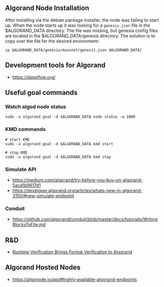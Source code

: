 ## Algorand Node Installation
After installing via the debian package installer, the node was failing to start up.
When the node starts up it was looking for a `genesis.json` file in the $ALGORAND_DATA directory.
The file was missing, but genesis config files are located in the $ALGORAND_DATA/genesis directory.
The solution is to copy over the file for the desired environment:
```shell
cp $ALGORAND_DATA/genesis/mainnet/genesis.json $ALGORAND_DATA/
```

## Development tools for Algorand
- https://dappflow.org/

## Useful goal commands

### Watch algod node status
```shell
sudo -u algorand goal -d $ALGORAND_DATA node status -w 1000
```

### KMD commands
```shell
# start KMD
sudo -u algorand goal -d $ALGORAND_DATA kmd start

# stop KMD
sudo -u algorand goal -d $ALGORAND_DATA kmd stop
```

### Simulate API
- https://medium.com/algorand/try-before-you-buy-on-algorand-5acd1b9617d1
- https://developer.algorand.org/articles/whats-new-in-algorand-3150/#new-simulate-endpoint

### Conduit
- https://github.com/algorand/conduit/blob/master/docs/tutorials/WritingBlocksToFile.md

## R&D
- [Runtime Verification Brings Formal Verification to Algorand](https://runtimeverification.com/blog/runtime-verification-brings-formal-verification-to-algorand)

## Algorand Hosted Nodes
- https://algonode.io/api/#highly-available-algorand-endpoints
